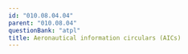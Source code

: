 ```yaml
---
id: "010.08.04.04"
parent: "010.08.04"
questionBank: "atpl"
title: Aeronautical information circulars (AICs)
---
```

